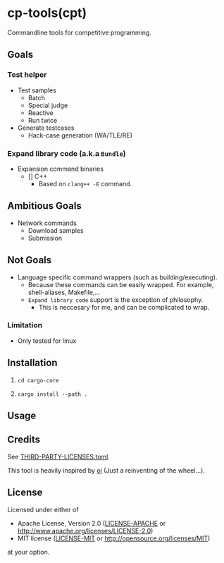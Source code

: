 # cp-tools(cpt)

Commandline tools for competitive programming.

## Goals

### Test helper

- Test samples
    - Batch
    - Special judge
    - Reactive
    - Run twice
- Generate testcases
    - Hack-case generation (WA/TLE/RE)

### Expand library code (a.k.a `Bundle`)

- Expansion command binaries
    - [] C++
        - Based on `clang++ -E` command.

## Ambitious Goals

- Network commands
    - Download samples
    - Submission

## Not Goals

- Language specific command wrappers (such as building/executing).
    - Because these commands can be easily wrapped. For example, shell-aliases, Makefile,...
    - `Expand library code` support is the exception of philosophy.
        - This is neccesary for me, and can be complicated to wrap. 

### Limitation

- Only tested for linux

## Installation

1. `cd cargo-core`
  
2. `cargo install --path .`

## Usage


## Credits

See [THIRD-PARTY-LICENSES.toml](THIRD-PARTY-LICENSES.toml). 

This tool is heavily inspired by [oj](https://github.com/online-judge-tools/oj) (Just a reinventing of the wheel...).

## License

Licensed under either of

 * Apache License, Version 2.0
   ([LICENSE-APACHE](LICENSE-APACHE) or http://www.apache.org/licenses/LICENSE-2.0)
 * MIT license
   ([LICENSE-MIT](LICENSE-MIT) or http://opensource.org/licenses/MIT)

at your option.
